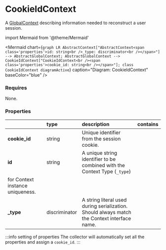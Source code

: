 # CookieIdContext

A [GlobalContext](/taxonomy/reference/global-contexts/overview.md) describing information needed to reconstruct a user session.

import Mermaid from '@theme/Mermaid'

<Mermaid chart={`
    graph LR
      AbstractContext["AbstractContext<span class='properties'>id: string<br />_type: discriminator<br /></span>"] --> AbstractGlobalContext;
      AbstractGlobalContext --> CookieIdContext["CookieIdContext<br /><span class='properties'>cookie_id: string<br /></span>"];
    class CookieIdContext diagramActive
  `}
  caption="Diagram: CookieIdContext"
  baseColor="blue"
/>

### Requires

None.

### Properties

|               | type          | description                                                                                                 | contains |
|:--------------|:--------------|:------------------------------------------------------------------------------------------------------------|:---------|
| **cookie_id** | string        | Unique identifier from the session cookie.                                                                  |          |
| **id**        | string        | A unique string identifier to be combined with the Context Type (`_type`) 
for Context instance uniqueness. |          |
| **_type**     | discriminator | A string literal used during serialization. Should always match the Context interface name.                 |          |

:::info setting of properties
The collector will automatically set all the properties and assign a `cookie_id`.
:::
